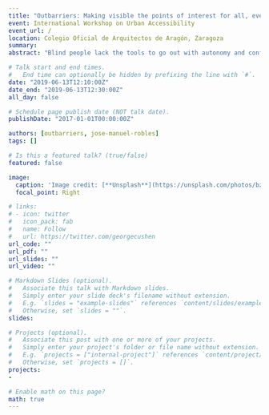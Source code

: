 ```yaml
---
title: "Outbarriers: Making visible the points of interest for all, even blind people"
event: International Workshop on Urban Accessibility
event_url: /
location: Colegio Oficial de Arquitectos de Aragón, Zaragoza
summary:
abstract: "Blind people lack the tools to go out with autonomy and confidence. The greatest revolution for the blind since the stick and the guide dog is the smartphone. Points of interest, businesses, public services, etc.,  are invisible to them. Although there are Applications that map these sites, they are based on GPS coordinates, and the maximum accuracy of the GPS in perfect conditions is 3 to 5  meters. 3 meters for a blind person is a world of uncertainty. Thanks to having developed and produced the 1st accessible beacon in the market, now this sites of interest and businesses are visible for all. As of today, more than 300 sites are visible between Madrid and Granada.  During the beacon development, we noticed that our solution could be opened  for other apps / services,  that is why we have developed and released a SDK and API. Thus, other clutural, tourist and security Apps could access to the beacon usage and its aplication for verified check-in (a check-in system which cannot be distorted, as in the case of GPS). We refer to an universal solution that is accessible. One of the recent integrated App is the Mahou-San Miguel App, with more than 75,000 users. We are now focusing Outbarriers in municipalities of the metropolitan area (between 20,000 and 50,000 inhabitants) where the promotion of accessible tourism is among the aims of their strategic plans, in order to offer an attractive offer for both blind people and other citizens. Amongst the challenges we are working on is outdoor navigation by using open databases such as OpenStreetMap and multimodal trip planning such as OpenTripPlanner, as more precise indications are needed for blind people."

# Talk start and end times.
#   End time can optionally be hidden by prefixing the line with `#`.
date: "2019-06-13T12:10:00Z"
date_end: "2019-06-13T12:30:00Z"
all_day: false

# Schedule page publish date (NOT talk date).
publishDate: "2017-01-01T00:00:00Z"

authors: [outbarriers, jose-manuel-robles]
tags: []

# Is this a featured talk? (true/false)
featured: false

image:
  caption: 'Image credit: [**Unsplash**](https://unsplash.com/photos/bzdhc5b3Bxs)'
  focal_point: Right

# links:
# - icon: twitter
#   icon_pack: fab
#   name: Follow
#   url: https://twitter.com/georgecushen
url_code: ""
url_pdf: ""
url_slides: ""
url_video: ""

# Markdown Slides (optional).
#   Associate this talk with Markdown slides.
#   Simply enter your slide deck's filename without extension.
#   E.g. `slides = "example-slides"` references `content/slides/example-slides.md`.
#   Otherwise, set `slides = ""`.
slides:

# Projects (optional).
#   Associate this post with one or more of your projects.
#   Simply enter your project's folder or file name without extension.
#   E.g. `projects = ["internal-project"]` references `content/project/deep-learning/index.md`.
#   Otherwise, set `projects = []`.
projects:
-

# Enable math on this page?
math: true
---
```


